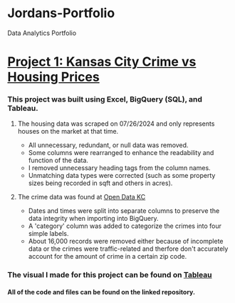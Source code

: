 # Jordans-Portfolio
Data Analytics Portfolio

# [Project 1: Kansas City Crime vs Housing Prices](https://github.com/Foster397/Portfolio?tab=readme-ov-file#portfolio-project)

### This project was built using Excel, BigQuery (SQL), and Tableau.

1. The housing data was scraped on 07/26/2024 and only represents houses on the market at that time.
   * All unnecessary, redundant, or null data was removed.
   * Some columns were rearranged to enhance the readability and function of the data.
   * I removed unnecessary heading tags from the column names.
   *  Unmatching data types were corrected (such as some property sizes being recorded in sqft and others in acres).

2. The crime data was found at [Open Data KC](https://data.kcmo.org/Crime/KCPD-Crime-Data-2023/bfyq-5nh6/about_data)
   * Dates and times were split into separate columns to preserve the data integrity when importing into BigQuery.
   * A 'category' column was added to categorize the crimes into four simple labels.
   * About 16,000 records were removed either because of incomplete data or the crimes were traffic-related and therfore
   don't accurately account for the amount of crime in a certain zip code.

### The visual I made for this project can be found on [Tableau](https://public.tableau.com/app/profile/jordan.foster7733/viz/KansasCityCrimevsHousingPrices/Dashboard1)

#### All of the code and files can be found on the linked repository. 
